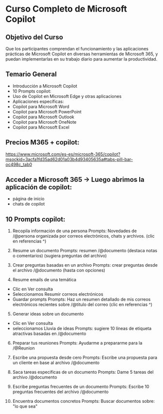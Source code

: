 # Curso Completo de Microsoft Copilot

## Objetivo del Curso
Que los participantes comprendan el funcionamiento y las aplicaciones prácticas de Microsoft Copilot en diversas herramientas de Microsoft 365, y puedan implementarlas en su trabajo diario para aumentar la productividad.

## Temario General
- Introducción a Microsoft Copilot
- 10 Prompts copilot:
- Uso de Copilot en Microsoft Edge y otras aplicaciones
- Aplicaciones específicas:
- Copilot para Microsoft Word
- Copilot para Microsoft PowerPoint
- Copilot para Microsoft Outlook
- Copilot para Microsoft OneNote
- Copilot para Microsoft Excel


## Precios M365 + copilot:
https://www.microsoft.com/es-es/microsoft-365/copilot?msockid=3acfa1fd35ad62d01a03b4d93405635a#tabs-pill-bar-oc498c_tab0

## Acceder a Microsoft 365 -> Luego abrimos la aplicación de copilot:
- página de inicio
- chats de copilot

## 10 Prompts copilot:

1. Recopila información de una persona
Prompts: Novedades de /@persona organizada por correos electrónicos, chats y archivos. (clic en referencias ^)

2. Resume un documento
Prompts: resumen /@documento (destaca notas o comentarios) (sugiera preguntas del archivo)

3. Crear preguntas basadas en un archivo
Prompts: crear preguntas desde el archivo /@documento (hasta con opciones)

4. Resume emails de una temática
- Clic en Ver consulta
- Seleccionamos Resumir correos electrónicos
- Guardar prompts
Prompts: Haz un resumen detallado de mis correos electrónicos recientes sobre /@titulo del correo (clic en referencias ^)

5. Generar ideas sobre un documento
- Clic en Ver consulta
- seleccionamos Lluvia de ideas
Prompts: sugiere 10 líneas de etiqueta atractivas basadas en /@documento

6. Preparar tus reuniones
Prompts: Ayudarme a prepararme para la /@Reunion 

7. Escribe una propuesta desde cero
Prompts: Escribe una propuesta para un cliente en base al archivo /@documento

8. Saca tareas especificas de un documento
Prompts: Dame 5 tareas del archivo /@documento

9. Escribe preguntas frecuentes de un documento
Prompts: Escribe 10 preguntas frecuentes del archivo /@documento

10. Encuentra documentos concretos
Prompts: Buscar documentos sobre: "lo que sea"
